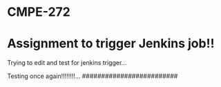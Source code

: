 # CMPE-272

# Assignment to trigger Jenkins job!!

Trying to edit and test for jenkins trigger...

Testing once again!!!!!!!!...
#########################


